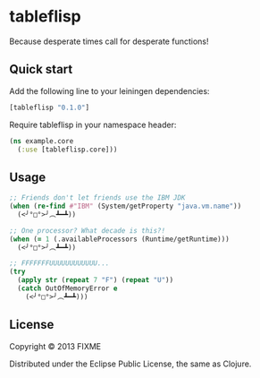 # tableflisp

Because desperate times call for desperate functions!

## Quick start

Add the following line to your leiningen dependencies:

```clojure
[tableflisp "0.1.0"]
```

Require tableflisp in your namespace header:

```clojure
(ns example.core
  (:use [tableflisp.core]))
```

## Usage

```clojure
;; Friends don't let friends use the IBM JDK
(when (re-find #"IBM" (System/getProperty "java.vm.name"))
  (<╯°□°>╯︵┻━┻))

;; One processor? What decade is this?!
(when (= 1 (.availableProcessors (Runtime/getRuntime)))
  (<╯°□°>╯︵┻━┻))

;; FFFFFFFUUUUUUUUUUUU...
(try
  (apply str (repeat 7 "F") (repeat "U"))
  (catch OutOfMemoryError e
    (<╯°□°>╯︵┻━┻)))
```

## License

Copyright © 2013 FIXME

Distributed under the Eclipse Public License, the same as Clojure.
